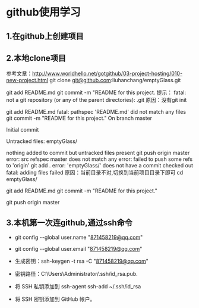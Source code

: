 # github使用学习

## 1.在github上创建项目

## 2.本地clone项目
参考文章：http://www.worldhello.net/gotgithub/03-project-hosting/010-new-project.html
 git clone git@github.com:liuhanchang/emptyGlass.git

 git add README.md
 git commit -m "README for this project.
 提示：
 fatal: not a git repository (or any of the parent directories): .git
原因：没有git init

git add README.md
fatal: pathspec 'README.md' did not match any files
git commit -m "README for this project."
On branch master

Initial commit

Untracked files:
        emptyGlass/

nothing added to commit but untracked files present
git push origin master
error: src refspec master does not match any
error: failed to push some refs to 'origin'
git add .
error: 'emptyGlass/' does not have a commit checked out
fatal: adding files failed
原因：当前目录不对,切换到当前项目目录下即可
cd emptyGlass/

git add README.md
git commit -m "README for this project."

 git push origin master

## 3.本机第一次连github,通过ssh命令
* git config --global user.name "871458219@qq.com"
* git config --global user.email "871458219@qq.com"

* 生成密钥：ssh-keygen -t rsa -C "871458219@qq.com"
* 密钥路径：C:\Users\Administrator/.ssh/id_rsa.pub.

* 将 SSH 私钥添加到 ssh-agent
ssh-add ~/.ssh/id_rsa

* 将 SSH 密钥添加到 GitHub 帐户。